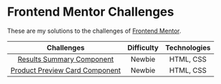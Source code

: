 # Frontend Mentor Challenges

These are my solutions to the challenges of [Frontend Mentor](https://www.frontendmentor.io).

| Challenges | Difficulty | Technologies |
|   :---:    |   :---:    |    :---:     |
| [Results Summary Component](https://github.com/annafkt/frontend-mentor-challenges/tree/master/results-summary-component) | Newbie | HTML, CSS |
| [Product Preview Card Component](https://github.com/annafkt/frontend-mentor-challenges/tree/master/product-preview-card-component) | Newbie | HTML, CSS